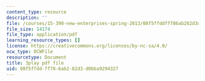 ```yaml
---
content_type: resource
description: ''
file: /courses/15-390-new-enterprises-spring-2013/08f5ffddff786ab282d3d0bba9294327_cKJ0Bx3N2tQ.pdf
file_size: 14174
file_type: application/pdf
learning_resource_types: []
license: https://creativecommons.org/licenses/by-nc-sa/4.0/
ocw_type: OCWFile
resourcetype: Document
title: 3play pdf file
uid: 08f5ffdd-ff78-6ab2-82d3-d0bba9294327
---
```

